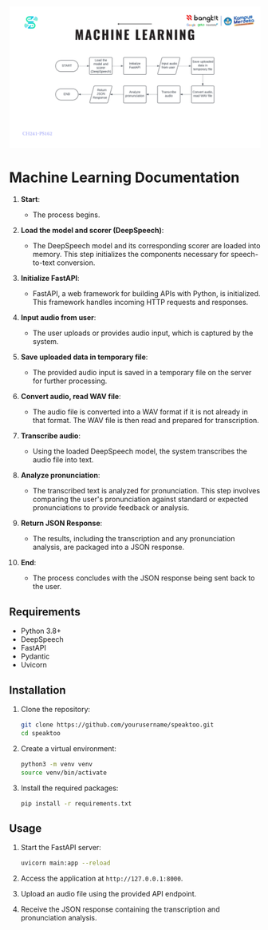 ![screenshot](flow.png)
# Machine Learning Documentation

1. **Start**:
   - The process begins.

2. **Load the model and scorer (DeepSpeech)**:
   - The DeepSpeech model and its corresponding scorer are loaded into memory. This step initializes the components necessary for speech-to-text conversion.

3. **Initialize FastAPI**:
   - FastAPI, a web framework for building APIs with Python, is initialized. This framework handles incoming HTTP requests and responses.

4. **Input audio from user**:
   - The user uploads or provides audio input, which is captured by the system.

5. **Save uploaded data in temporary file**:
   - The provided audio input is saved in a temporary file on the server for further processing.

6. **Convert audio, read WAV file**:
   - The audio file is converted into a WAV format if it is not already in that format. The WAV file is then read and prepared for transcription.

7. **Transcribe audio**:
   - Using the loaded DeepSpeech model, the system transcribes the audio file into text.

8. **Analyze pronunciation**:
   - The transcribed text is analyzed for pronunciation. This step involves comparing the user's pronunciation against standard or expected pronunciations to provide feedback or analysis.

9. **Return JSON Response**:
   - The results, including the transcription and any pronunciation analysis, are packaged into a JSON response.

10. **End**:
    - The process concludes with the JSON response being sent back to the user.

## Requirements

- Python 3.8+
- DeepSpeech
- FastAPI
- Pydantic
- Uvicorn

## Installation

1. Clone the repository:
    ```sh
    git clone https://github.com/yourusername/speaktoo.git
    cd speaktoo
    ```

2. Create a virtual environment:
    ```sh
    python3 -m venv venv
    source venv/bin/activate
    ```

3. Install the required packages:
    ```sh
    pip install -r requirements.txt
    ```

## Usage

1. Start the FastAPI server:
    ```sh
    uvicorn main:app --reload
    ```

2. Access the application at `http://127.0.0.1:8000`.

3. Upload an audio file using the provided API endpoint.

4. Receive the JSON response containing the transcription and pronunciation analysis.
